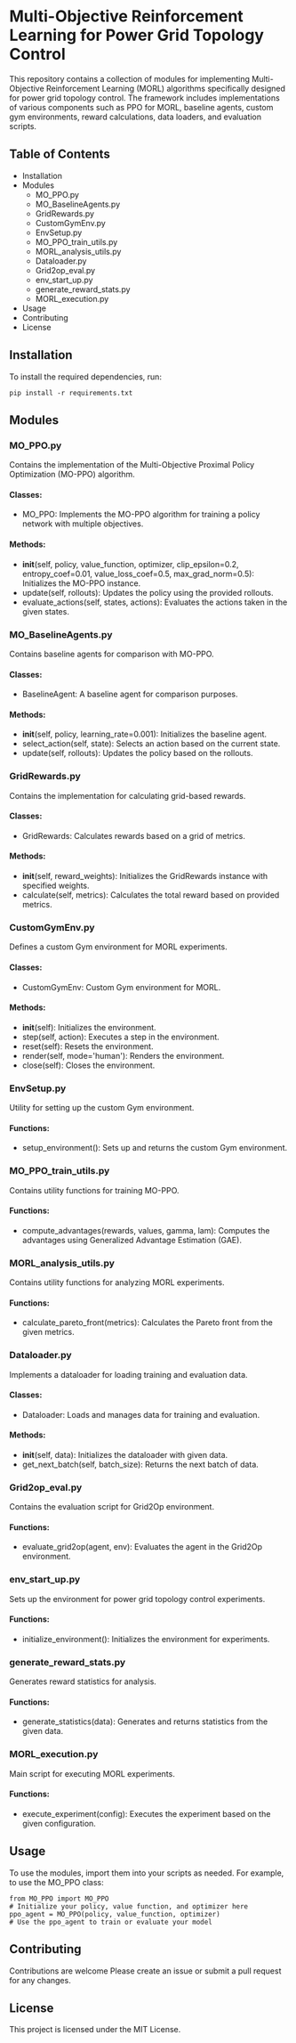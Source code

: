 # Multi-Objective Reinforcement Learning for Power Grid Topology Control

This repository contains a collection of modules for implementing Multi-Objective Reinforcement Learning (MORL) algorithms specifically designed for power grid topology control. The framework includes implementations of various components such as PPO for MORL, baseline agents, custom gym environments, reward calculations, data loaders, and evaluation scripts.

## Table of Contents
- Installation
- Modules
  - MO_PPO.py
  - MO_BaselineAgents.py
  - GridRewards.py
  - CustomGymEnv.py
  - EnvSetup.py
  - MO_PPO_train_utils.py
  - MORL_analysis_utils.py
  - Dataloader.py
  - Grid2op_eval.py
  - env_start_up.py
  - generate_reward_stats.py
  - MORL_execution.py
- Usage
- Contributing
- License

## Installation

To install the required dependencies, run:

```
pip install -r requirements.txt
```

## Modules

### MO_PPO.py
Contains the implementation of the Multi-Objective Proximal Policy Optimization (MO-PPO) algorithm.

#### Classes:
- MO_PPO: Implements the MO-PPO algorithm for training a policy network with multiple objectives.

#### Methods:
- __init__(self, policy, value_function, optimizer, clip_epsilon=0.2, entropy_coef=0.01, value_loss_coef=0.5, max_grad_norm=0.5): Initializes the MO-PPO instance.
- update(self, rollouts): Updates the policy using the provided rollouts.
- evaluate_actions(self, states, actions): Evaluates the actions taken in the given states.

### MO_BaselineAgents.py
Contains baseline agents for comparison with MO-PPO.

#### Classes:
- BaselineAgent: A baseline agent for comparison purposes.

#### Methods:
- __init__(self, policy, learning_rate=0.001): Initializes the baseline agent.
- select_action(self, state): Selects an action based on the current state.
- update(self, rollouts): Updates the policy based on the rollouts.

### GridRewards.py
Contains the implementation for calculating grid-based rewards.

#### Classes:
- GridRewards: Calculates rewards based on a grid of metrics.

#### Methods:
- __init__(self, reward_weights): Initializes the GridRewards instance with specified weights.
- calculate(self, metrics): Calculates the total reward based on provided metrics.

### CustomGymEnv.py
Defines a custom Gym environment for MORL experiments.

#### Classes:
- CustomGymEnv: Custom Gym environment for MORL.

#### Methods:
- __init__(self): Initializes the environment.
- step(self, action): Executes a step in the environment.
- reset(self): Resets the environment.
- render(self, mode='human'): Renders the environment.
- close(self): Closes the environment.

### EnvSetup.py
Utility for setting up the custom Gym environment.

#### Functions:
- setup_environment(): Sets up and returns the custom Gym environment.

### MO_PPO_train_utils.py
Contains utility functions for training MO-PPO.

#### Functions:
- compute_advantages(rewards, values, gamma, lam): Computes the advantages using Generalized Advantage Estimation (GAE).

### MORL_analysis_utils.py
Contains utility functions for analyzing MORL experiments.

#### Functions:
- calculate_pareto_front(metrics): Calculates the Pareto front from the given metrics.

### Dataloader.py
Implements a dataloader for loading training and evaluation data.

#### Classes:
- Dataloader: Loads and manages data for training and evaluation.

#### Methods:
- __init__(self, data): Initializes the dataloader with given data.
- get_next_batch(self, batch_size): Returns the next batch of data.

### Grid2op_eval.py
Contains the evaluation script for Grid2Op environment.

#### Functions:
- evaluate_grid2op(agent, env): Evaluates the agent in the Grid2Op environment.

### env_start_up.py
Sets up the environment for power grid topology control experiments.

#### Functions:
- initialize_environment(): Initializes the environment for experiments.

### generate_reward_stats.py
Generates reward statistics for analysis.

#### Functions:
- generate_statistics(data): Generates and returns statistics from the given data.

### MORL_execution.py
Main script for executing MORL experiments.

#### Functions:
- execute_experiment(config): Executes the experiment based on the given configuration.

## Usage

To use the modules, import them into your scripts as needed. For example, to use the MO_PPO class:

```
from MO_PPO import MO_PPO
# Initialize your policy, value function, and optimizer here
ppo_agent = MO_PPO(policy, value_function, optimizer)
# Use the ppo_agent to train or evaluate your model
```

## Contributing

Contributions are welcome Please create an issue or submit a pull request for any changes.

## License

This project is licensed under the MIT License.
